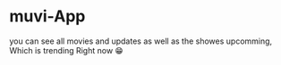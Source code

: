 # muvi-App
you can see all movies and updates  as well as the showes upcomming, Which is trending Right now 😁
